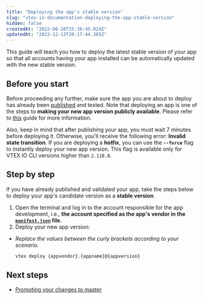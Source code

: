 ```yaml
---
title: "Deploying the app's stable version"
slug: "vtex-io-documentation-deploying-the-app-stable-version"
hidden: false
createdAt: "2022-06-20T15:38:45.024Z"
updatedAt: "2022-12-13T20:17:44.365Z"
---
```

This guide will teach you how to deploy the latest stable version of your app so that all accounts having your app installed can be automatically updated with the new stable version.

## Before you start

Before proceeding any further, make sure the app you are about to deploy has already been [published](https://developers.vtex.com/vtex-developer-docs/docs/vtex-io-documentation-publishing-an-app) and tested. Note that deploying an app is one of the steps to **making your new app version publicly available**. Please refer to [this](https://developers.vtex.com/vtex-developer-docs/docs/vtex-io-documentation-making-your-new-app-version-publicly-available) guide for more information.

Also, keep in mind that after publishing your app, you must wait 7 minutes before deploying it. Otherwise, you'll receive the following error: **Invalid state transition**. If you are deploying a **hotfix**, you can use the **`--force`** flag to instantly deploy your new app version. This flag is available only for VTEX IO CLI versions higher than `2.118.0`.

## Step by step

If you have already published and validated your app, take the steps below to deploy your app's candidate version as a **stable version**.

1. Open the terminal and log in to the account responsible for the app development, i.e., **the account specified as the app's vendor in the [`manifest.json`](https://developers.vtex.com/vtex-developer-docs/docs/vtex-io-documentation-manifest) file.**
2. Deploy your new app version:

- _Replace the values between the curly brackets according to your scenario._

  ```sh
  vtex deploy {appvendor}.{appname}@{appversion}
  ```

## Next steps

- [Promoting your changes to master](https://developers.vtex.com/vtex-developer-docs/docs/vtex-io-documentation-promoting-a-workspace-to-master)
